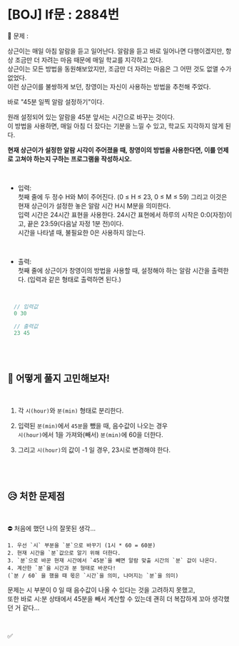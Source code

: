 # [BOJ] If문 : 2884번

💙 문제 :  

상근이는 매일 아침 알람을 듣고 일어난다. 알람을 듣고 바로 일어나면 다행이겠지만, 항상 조금만 더 자려는 마음 때문에 매일 학교를 지각하고 있다.     
상근이는 모든 방법을 동원해보았지만, 조금만 더 자려는 마음은 그 어떤 것도 없앨 수가 없었다.     
이런 상근이를 불쌍하게 보던, 창영이는 자신이 사용하는 방법을 추천해 주었다.     

바로 "45분 일찍 알람 설정하기"이다.

원래 설정되어 있는 알람을 45분 앞서는 시간으로 바꾸는 것이다.       
이 방법을 사용하면, 매일 아침 더 잤다는 기분을 느낄 수 있고, 학교도 지각하지 않게 된다.     

**현재 상근이가 설정한 알람 시각이 주어졌을 때, 창영이의 방법을 사용한다면, 이를 언제로 고쳐야 하는지 구하는 프로그램을 작성하시오.**

<br />

- 입력:    
첫째 줄에 두 정수 H와 M이 주어진다. (0 ≤ H ≤ 23, 0 ≤ M ≤ 59) 그리고 이것은 현재 상근이가 설정한 놓은 알람 시간 H시 M분을 의미한다.     
입력 시간은 24시간 표현을 사용한다. 24시간 표현에서 하루의 시작은 0:0(자정)이고, 끝은 23:59(다음날 자정 1분 전)이다.      
시간을 나타낼 때, 불필요한 0은 사용하지 않는다.    

<br />

- 출력:   
첫째 줄에 상근이가 창영이의 방법을 사용할 때, 설정해야 하는 알람 시간을 출력한다. (입력과 같은 형태로 출력하면 된다.)

<br />

```javascript
  // 입력값
  0 30
```
```javascript
  // 출력값
  23 45
```

<br>
<br>

## 🤔 어떻게 풀지 고민해보자!

<br />

1. 각 `시(hour)`와 `분(min)` 형태로 분리한다.

2. 입력된 `분(min)`에서 `45분`을 뺐을 때, 음수값이 나오는 경우    
  `시(hour)`에서 1을 가져와(빼서) `분(min)`에 60을 더한다.

3. 그리고 `시(hour)`의 값이 -1 일 경우, 23시로 변경해야 한다.
 


<br>
<br>

## 😥 처한 문제점

<br>

⛔ 처음에 했던 나의 잘못된 생각...

```
1. 우선 `시` 부분을 `분`으로 바꾸기 (1시 * 60 = 60분) 
2. 현재 시간을 `분`값으로 알기 위해 더한다.
3. `분`으로 바꾼 현재 시간에서 `45분`을 빼면 알람 맞출 시간의 `분` 값이 나온다.
4. 계산한 `분`을 시간과 분 형태로 바꾼다!    
(`분 / 60` 을 했을 때 몫은 `시간`을 의미, 나머지는 `분`을 의미)
```
문제는 시 부분이 0 일 때 음수값이 나올 수 있다는 것을 고려하지 못했고,    
또한 바로 시:분 상태에서 45분을 빼서 계산할 수 있는데 괜히 더 복잡하게 꼬아 생각했던 거 같다...

<br>

✅

<br>
<br>